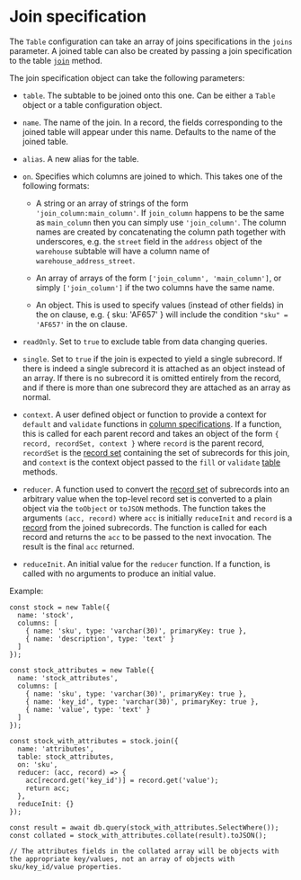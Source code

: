 # Join specification

The `Table` configuration can take an array of joins specifications in the `joins` parameter. A joined table can also be created by passing a join specification
to the table [`join`](./table.md#join) method.

The join specification object can take the following parameters:

* `table`. The subtable to be joined onto this one. Can be either a `Table` object or a table configuration object.

* `name`. The name of the join. In a record, the fields corresponding to the joined table will appear under this name. Defaults to the name of the joined table.

* `alias`. A new alias for the table.

* `on`. Specifies which columns are joined to which. This takes one of the following formats:

  * A string or an array of strings of the form `'join_column:main_column'`. If `join_column` happens to be the same as `main_column` then you can simply use
  `'join_column'`. The column names are created by concatenating the column path together with underscores, e.g. the `street` field in the `address` object of the
  `warehouse` subtable will have a column name of `warehouse_address_street`.

  * An array of arrays of the form `['join_column', 'main_column']`, or simply `['join_column']` if the two columns have the same name.

  * An object. This is used to specify values (instead of other fields) in the on clause, e.g. { sku: 'AF657' } will include the condition `"sku" = 'AF657'` in the on clause.

* `readOnly`. Set to `true` to exclude table from data changing queries.

* `single`. Set to `true` if the join is expected to yield a single subrecord. If there is indeed a single subrecord it is attached as an object instead of an array.
 If there is no subrecord it is omitted entirely from the record, and if there is more than one subrecord they are attached as an array as normal.

* `context`. A user defined object or function to provide a context for `default` and `validate` functions in [column specifications](./column-spec.md). If a function,
 this is called for each parent record and takes an object of the form `{ record, recordSet, context }` where `record` is the parent record, `recordSet` is the
 [record set](./record-set.md) containing the set of subrecords for this join, and `context` is the context object passed to the `fill` or `validate` [table](./table.md)
 methods.

* `reducer`. A function used to convert the [record set](./record-set.md) of subrecords into an arbitrary value when the top-level record set is converted to a plain object
  via the `toObject` or `toJSON` methods. The function takes the arguments `(acc, record)` where `acc` is initially `reduceInit` and `record` is a [record](./record.md) from
  the joined subrecords. The function is called for each record and returns the `acc` to be passed to the next invocation. The result is the final `acc` returned.

* `reduceInit`. An initial value for the `reducer` function. If a function, is called with no arguments to produce an initial value.

Example:

```
const stock = new Table({
  name: 'stock',
  columns: [
    { name: 'sku', type: 'varchar(30)', primaryKey: true },
    { name: 'description', type: 'text' }
  ]
});

const stock_attributes = new Table({
  name: 'stock_attributes',
  columns: [
    { name: 'sku', type: 'varchar(30)', primaryKey: true },
    { name: 'key_id', type: 'varchar(30)', primaryKey: true },
    { name: 'value', type: 'text' }
  ]
});

const stock_with_attributes = stock.join({
  name: 'attributes',
  table: stock_attributes,
  on: 'sku',
  reducer: (acc, record) => {
    acc[record.get('key_id')] = record.get('value');
    return acc;
  },
  reduceInit: {}
});

const result = await db.query(stock_with_attributes.SelectWhere());
const collated = stock_with_attributes.collate(result).toJSON();

// The attributes fields in the collated array will be objects with the appropriate key/values, not an array of objects with sku/key_id/value properties.

```

